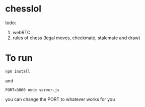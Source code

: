 
# chesslol

todo:

1) webRTC
2) rules of chess (legal moves, checkmate, stalemate and draw)

# To run

`npm install`

and

`PORT=3000 node server.js`

you can change the PORT to whatever works for you
